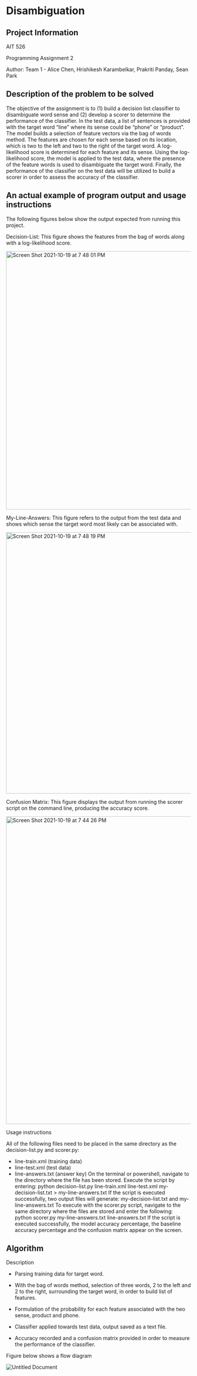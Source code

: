 # Disambiguation
## Project Information

AIT 526

Programming Assignment 2

Author: Team 1 - Alice Chen, Hrishikesh Karambelkar, Prakriti Panday, Sean Park

## Description of the problem to be solved

The objective of the assignment is to (1) build a decision list classifier to disambiguate word sense and (2) develop a scorer to determine the performance of the classifier. In the test data, a list of sentences is provided with the target word “line” where its sense could be “phone” or “product”.  The model builds a selection of feature vectors via the bag of words method. The features are chosen for each sense based on its location, which is two to the left and two to the right of the target word. A log-likelihood score is determined for each feature and its sense. Using the log-likelihood score, the model is applied to the test data, where the presence of the feature words is used to disambiguate the target word. Finally, the performance of the classifier on the test data will be utilized to build a scorer in order to assess the accuracy of the classifier.  


## An actual example of program output and usage instructions

The following figures below show the output expected from running this project.  

Decision-List: This figure shows the features from the bag of words along with a log-likelihood score.


<img width="703" alt="Screen Shot 2021-10-19 at 7 48 01 PM" src="https://user-images.githubusercontent.com/90986120/138005645-e789ad61-b065-4097-8478-7c74eca984f4.png">



My-Line-Answers: This figure refers to the output from the test data and shows which sense the target word most likely can be associated with.

<img width="711" alt="Screen Shot 2021-10-19 at 7 48 19 PM" src="https://user-images.githubusercontent.com/90986120/138005660-57c78361-17a8-4188-888e-8214b8f7c658.png">


Confusion Matrix: This figure displays the output from running the scorer script on the command line, producing the accuracy score.

<img width="837" alt="Screen Shot 2021-10-19 at 7 44 26 PM" src="https://user-images.githubusercontent.com/90986120/138005675-6c92b39c-cc9e-4edb-8c9d-c1c5a29126d8.png">


Usage instructions

All of the following files need to be placed in the same directory as the decision-list.py and scorer.py:
  -  line-train.xml (training data)
  -  line-test.xml (test data)
  -  line-answers.txt (answer key) 
On the terminal or powershell, navigate to the directory where the file has been stored. Execute the script by entering: 
    python decision-list.py line-train.xml line-test.xml my-decision-list.txt > my-line-answers.txt
If the script is executed successfully, two output files will generate: my-decision-list.txt and my-line-answers.txt 
To execute with the scorer.py script, navigate to the same directory where the files are stored and enter the following: 
    python scorer.py my-line-answers.txt line-answers.txt
If the script is executed successfully, the model accuracy percentage, the baseline accuracy percentage and the confusion matrix appear on the screen.  

## Algorithm

Description

* Parsing training data for target word.

* With the bag of words method, selection of three words, 2 to the left and 2 to the right, surrounding the target word, in order to build list of features.

* Formulation of the probability for each feature associated with the two sense, product and phone. 

* Classifier applied towards test data, output saved as a text file. 

* Accuracy recorded and a confusion matrix provided in order to measure the performance of the classifier. 

Figure below shows a flow diagram




![Untitled Document](https://user-images.githubusercontent.com/90986120/138015263-3ab6dda6-c4e2-4616-be30-2453544b013e.png)


